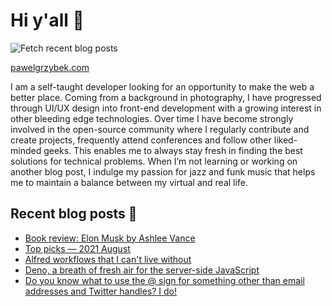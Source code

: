 # Hi y'all 👋

![Fetch recent blog posts](https://github.com/pawelgrzybek/pawelgrzybek/workflows/Fetch%20recent%20blog%20posts/badge.svg)

[pawelgrzybek.com](https://pawelgrzybek.com)

I am a self-taught developer looking for an opportunity to make the web a better place. Coming from a background in photography, I have progressed through UI/UX design into front-end development with a growing interest in other bleeding edge technologies. Over time I have become strongly involved in the open-source community where I regularly contribute and create projects, frequently attend conferences and follow other liked-minded geeks. This enables me to always stay fresh in finding the best solutions for technical problems. When I’m not learning or working on another blog post, I indulge my passion for jazz and funk music that helps me to maintain a balance between my virtual and real life.

## Recent blog posts 📝

<!-- FEED-START -->
- [Book review: Elon Musk by Ashlee Vance](https://pawelgrzybek.com/book-review-elon-musk-by-ashlee-vance/)
- [Top picks — 2021 August](https://pawelgrzybek.com/top-picks-2021-august/)
- [Alfred workflows that I can't live without](https://pawelgrzybek.com/alfred-workflows-that-i-cant-live-without/)
- [Deno, a breath of fresh air for the server-side JavaScript](https://pawelgrzybek.com/deno-a-breath-of-fresh-air-for-the-server-side-javascript/)
- [Do you know what to use the @ sign for something other than email addresses and Twitter handles? I do!](https://pawelgrzybek.com/do-you-know-what-to-use-the-at-sign-for-something-other-than-email-addresses-and-twitter-handles-i-do/)
<!-- FEED-END -->